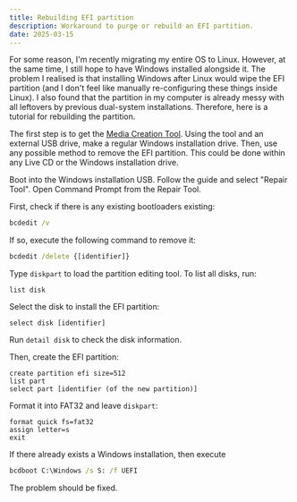 ```yaml
---
title: Rebuilding EFI partition
description: Workaround to purge or rebuild an EFI partition.
date: 2025-03-15
---
```


For some reason, I'm recently migrating my entire OS to Linux. However, at the same time, I still hope to have Windows installed alongside it. The problem I realised is that installing Windows after Linux would wipe the EFI partition (and I don't feel like manually re-configuring these things inside Linux). I also found that the partition in my computer is already messy with all leftovers by previous dual-system installations. Therefore, here is a tutorial for rebuilding the partition.

The first step is to get the [Media Creation Tool](https://www.microsoft.com/en-us/software-download/windows11). Using the tool and an external USB drive, make a regular Windows installation drive. Then, use any possible method to remove the EFI partition. This could be done within any Live CD or the Windows installation drive.

Boot into the Windows installation USB. Follow the guide and select "Repair Tool". Open Command Prompt from the Repair Tool.

First, check if there is any existing bootloaders existing:
```bat
bcdedit /v
```
If so, execute the following command to remove it:
```bat
bcdedit /delete {[identifier]}
```

Type `diskpart` to load the partition editing tool. To list all disks, run:
```
list disk
```

Select the disk to install the EFI partition:
```
select disk [identifier]
```

Run `detail disk` to check the disk information.

Then, create the EFI partition:
```
create partition efi size=512
list part
select part [identifier (of the new partition)]
```

Format it into FAT32 and leave `diskpart`:
```
format quick fs=fat32
assign letter=s
exit
```

If there already exists a Windows installation, then execute
```bat
bcdboot C:\Windows /s S: /f UEFI
```

The problem should be fixed.

